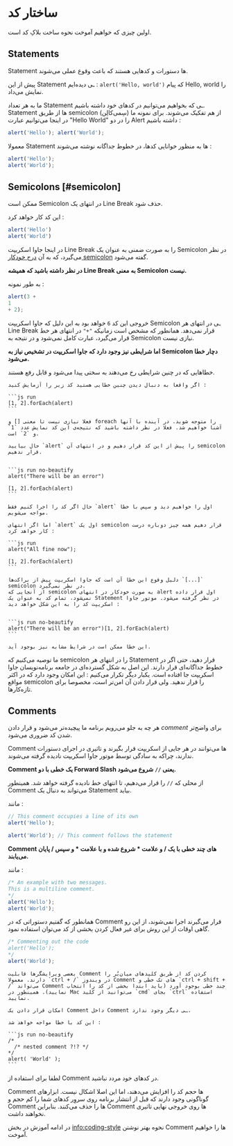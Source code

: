 # ساختار کد

اولین چیزی که خواهیم آموخت نحوه ساخت بلاکِ کد است.

## Statements

Statement ها دستورات و کدهایی هستند که باعث وقوع عملی می‌شوند.

پیش از این Statement ـی دیده‌ایم : `alert('Hello, world')` که پیام Hello, world را نمایش می‌داد.

ما به هر تعداد Statement ـی که بخواهیم می‌توانیم در کدهای خود داشته باشیم. Statement ها از طریق semicolon (سِمی‌کالِن) از هم تفکیک می‌شوند. ‌برای نمونه ما در اینجا می‌توانیم عبارت "Hello World" را در دو Alert داشته باشیم :

```js run no-beautify
alert('Hello'); alert('World');
```

معمولا Statement ها به منظور خوانایی کدها، در خطوط جداگانه نوشته می‌شوند :

```js run no-beautify
alert('Hello');
alert('World');
```

## Semicolons [#semicolon]

ممکن است Semicolon در انتهای یک Line Break حذف شود.

این کد کار خواهد کرد :

```js run no-beautify
alert('Hello')
alert('World')
```
در اینجا جاوا اسکریپت Line Break را به صورت ضمنی به عنوان یک Semicolon در نظر می‌گیرد، که به آن [درج خودکار semicolon](https://tc39.github.io/ecma262/#sec-automatic-semicolon-insertion) گفته می‌شود.

**در نظر داشته باشید که همیشه Line Break به معنی Semicolon نیست.**

به طور نمونه :

```js run no-beautify
alert(3 +
1
+ 2);
```

خروجی این کد `6` خواهد بود به این دلیل که جاوا اسکریپت Semicolon ـی در انتهای هر Line Break قرار نمی‌دهد. همانطور که مشخص است زمانیکه `"+"` در انتهای هر خط قرار می‌گیرد، عبارت کامل نمی‌شود و در نتیجه به Semicolon نیازی نیست.

**اما شرایطی نیز وجود دارد که جاوا اسکریپت در تشخیص نیاز به Semicolon دچار خطا می‌شود.**

خطاهایی که در چنین شرایطی رخ می‌دهند به سختی پیدا می‌شود و قابل رفع هستند.

````smart header="نمونه‌ای از یک خطا"
اگر واقعا به دنبال دیدن چنین خطایی هستید کد زیر را آزمایش کنید :

```js run
[1, 2].forEach(alert)
```

فعلا نیازی نیست تا معنی [] و foreach را متوجه شوید. در آینده با آنها آشنا خواهیم شد. فعلا در نظر داشته باشید که نتیجه‌ی این کد نمایش عدد `1` و `2` است.

حال بیایید `alert` را پیش از این کد قرار دهیم و در انتهای آن semicolon قرار ندهیم.


```js run no-beautify
alert("There will be an error")

[1, 2].forEach(alert)
```

حال اگر کد را اجرا کنیم فقط `alert` اول را خواهیم دید و سپس با خطا مواجه می‌شویم.

اما اگر انتهای `alert` اول یک semicolon قرار دهیم همه چیز دوباره درست کار خواهد کرد :

```js run
alert("All fine now");

[1, 2].forEach(alert)  
```

دلیل وقوع این خطا آن است که جاوا اسکریپت پیش از براکت‌ها `[...]` semicolon در نظر نمی‌گیرد.
از آنجایی که semicolon به صورت خودکار در انتهای alert اول قرار داده نمی‌شود، تمام کد به عنوان یک Statement در نظر گرفته می‌شود. موتور جاوا اسکریپت کد را به این شکل خواهد دید :


```js run no-beautify
alert("There will be an error")[1, 2].forEach(alert)
```

این خطا ممکن است در شرایط مشابه نیز بوجود آید.
````

ما توصیه می‌کنیم که semicolon را در انتهای هر Statement قرار دهید، حتی اگر در خطوط جداگانه‌ای قرار دارند. این اصل به شکل گسترده‌ای در جامعه برنامه‌نویسان جاوا اسکریپت جا افتاده است.
یکبار دیگر تکرار می‌کنیم : این امکان وجود دارد که در اکثر مواقع semicolon را قرار ندهید. ولی قرار دادن آن امن‌تر است، مخصوصا برای تازه‌کارها.


## Comments

هر چه به جلو می‌رویم برنامه ما پیچیده‌تر می‌شود و قرار دادن *comment* برای واضح‌تر شدن کد ضروری می‌شود.

Comment ها می‌توانند در هر جایی از اسکریپت قرار بگیرند و تاثیری در اجرای دستورات ندارند، چراکه به سادگی توسط موتور جاوا اسکریپت نادیده گرفته می‌شوند.

**Comment یک خطی با دو Forward Slash یعنی `//` شروع می‌شود.**

از محلی که `//` را قرار می‌دهیم، تا انتهای خط نادیده گرفته خواهد شد. همینطور Comment می‌تواند به دنبال یک Statement بیاید.

مانند :

```js run
// This comment occupies a line of its own
alert('Hello');

alert('World'); // This comment follows the statement
```

**Comment های چند خطی با یک /  و علامت * شروع شده و با علامت * و سپس / پایان می‌یابند.**

مانند :

```js run
/* An example with two messages.
This is a multiline comment.
*/
alert('Hello');
alert('World');
```

همانطور که گفتیم دستوراتی که در Comment قرار می‌گیرند اجرا نمی‌شوند، از این رو گاهی اوقات از این روش برای غیر فعال کردن بخشی از کد می‌توان استفاده نمود.

```js run
/* Commenting out the code
alert('Hello');
*/
alert('World');
```

```smart header="از کلیدهای میان‌بُر استفاده کنید"
بعضی ویرایشگرها قابلیت Comment کردن کد از طریق کلیدهای میان‌بُر را دارند. معمولا `ctrl + /` در ویندوز Comment های تک خطی و `ctrl + shift + /` می‌تواند Comment چند خطی بوجود آورد (باید ابتدا بخشی از کد را انتخاب نمایید). همینطور در Mac می‌توانید از کلید `cmd` بجای `ctrl` استفاده نمایید. 
```

````warn header="Comment های تو در تو حساب نمی‌شوند"
امکان قرار دادن یک Comment داخل Comment ـی دیگر وجود ندارد.

این کد با خطا مواجه خواهد شد :

```js run no-beautify
/*
  /* nested comment ?!? */
*/
alert( 'World' );
```
````

لطفا برای استفاده از Comment در کدهای خود مردد نباشید.

Comment ها حجم کد را افزایش می‌دهند، اما این اصلا اشکال نیست. ابزارهای گوناگونی وجود دارند که قبل از انتشار برنامه روی سروِر کدهای شما را کم حجم و Comment ها را حذف می‌کنند. بنابراین Comment ها روی خروجی نهایی تاثیری نخواهند داشت.

در ادامه آموزش در بخش <info:coding-style> نحوه بهتر نوشتن Comment ها را خواهیم آموخت.
